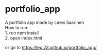 # portfolio_app
A portfolio app made by Leevi Saarinen <br/>
How to run: <br/>
    1. run npm install <br/>
    2. open index.html <br/>
  
  or go to https://lepi23.github.io/portfolio_app/

